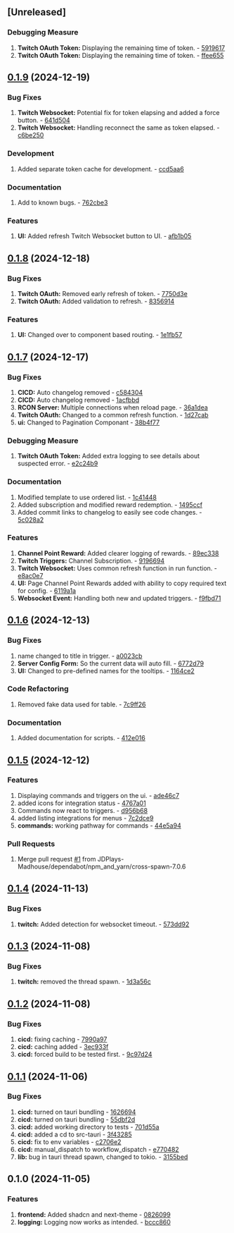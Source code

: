 <a name="unreleased"></a>
## [Unreleased]

### Debugging Measure
1. **Twitch OAuth Token:** Displaying the remaining time of token. - [5919617](https://github.com/JDPlays-Madhouse/RCON2.0/commit/591961773d823863376d7b61b1dc075a1c5f8f03?w=1&diff=split)
1. **Twitch OAuth Token:** Displaying the remaining time of token. - [ffee655](https://github.com/JDPlays-Madhouse/RCON2.0/commit/ffee6557ff7082f28ec016a55d4ee8bb52b88b30?w=1&diff=split)


<a name="0.1.9"></a>
## [0.1.9](https://github.com/JDPlays-Madhouse/RCON2.0/compare/0.1.8...0.1.9) (2024-12-19)

### Bug Fixes

1. **Twitch Websocket:** Potential fix for token elapsing and added a force button. - [641d504](https://github.com/JDPlays-Madhouse/RCON2.0/commit/641d504c962aa2a84d4272ac68c8436e40dfc699?w=1&diff=split)
1. **Twitch Websocket:** Handling reconnect the same as token elapsed. - [c6be250](https://github.com/JDPlays-Madhouse/RCON2.0/commit/c6be250793490346dc1c379b281e1f4c1ad4dadb?w=1&diff=split)

### Development

1. Added separate token cache for development. - [ccd5aa6](https://github.com/JDPlays-Madhouse/RCON2.0/commit/ccd5aa6757c8fa2b8c49f2a0de7365262c99e000?w=1&diff=split)

### Documentation

1. Add to known bugs. - [762cbe3](https://github.com/JDPlays-Madhouse/RCON2.0/commit/762cbe3babfc0246f40f564154b516f9aec80746?w=1&diff=split)

### Features

1. **UI:** Added refresh Twitch Websocket button to UI. - [afb1b05](https://github.com/JDPlays-Madhouse/RCON2.0/commit/afb1b05e3688ce4e7c0bca8faeacd9c9ff3370ce?w=1&diff=split)


<a name="0.1.8"></a>
## [0.1.8](https://github.com/JDPlays-Madhouse/RCON2.0/compare/0.1.7...0.1.8) (2024-12-18)

### Bug Fixes

1. **Twitch OAuth:** Removed early refresh of token. - [7750d3e](https://github.com/JDPlays-Madhouse/RCON2.0/commit/7750d3eb8c2a41c292c11c0508a1c0ca93dc91bc?w=1&diff=split)
1. **Twitch OAuth:** Added validation to refresh. - [8356914](https://github.com/JDPlays-Madhouse/RCON2.0/commit/8356914507a3d94490d6d10c1331a4a533c0d4e6?w=1&diff=split)

### Features

1. **UI:** Changed over to component based routing. - [1e1fb57](https://github.com/JDPlays-Madhouse/RCON2.0/commit/1e1fb57b2db8e36faa51c8c866c420dc56206b63?w=1&diff=split)


<a name="0.1.7"></a>
## [0.1.7](https://github.com/JDPlays-Madhouse/RCON2.0/compare/0.1.6...0.1.7) (2024-12-17)

### Bug Fixes

1. **CICD:** Auto changelog removed - [c584304](https://github.com/JDPlays-Madhouse/RCON2.0/commit/c584304a1a52f6a6eb0bcd556df2ace8d0fb9da6?w=1&diff=split)
1. **CICD:** Auto changelog removed - [1acfbbd](https://github.com/JDPlays-Madhouse/RCON2.0/commit/1acfbbd4002bfa7a84f278a1c99a0b0246560e20?w=1&diff=split)
1. **RCON Server:** Multiple connections when reload page. - [36a1dea](https://github.com/JDPlays-Madhouse/RCON2.0/commit/36a1dea7399ff4de4a38146379e57b681306b5f9?w=1&diff=split)
1. **Twitch OAuth:** Changed to a common refresh function. - [1d27cab](https://github.com/JDPlays-Madhouse/RCON2.0/commit/1d27cabf5bae7b1be44b49117a9cef9af28fab57?w=1&diff=split)
1. **ui:** Changed to Pagination Componant - [38b4f77](https://github.com/JDPlays-Madhouse/RCON2.0/commit/38b4f772464adf537ec94a963b3014f92cda87de?w=1&diff=split)

### Debugging Measure

1. **Twitch OAuth Token:** Added extra logging to see details about suspected error. - [e2c24b9](https://github.com/JDPlays-Madhouse/RCON2.0/commit/e2c24b9317394a18414df39f6ffa2c4c62f4b660?w=1&diff=split)

### Documentation

1. Modified template to use ordered list. - [1c41448](https://github.com/JDPlays-Madhouse/RCON2.0/commit/1c41448dde4488d4fae6959aed8316fe97b31f52?w=1&diff=split)
1. Added subscription and modified reward redemption. - [1495ccf](https://github.com/JDPlays-Madhouse/RCON2.0/commit/1495ccf8aa772eb97b527c4a7783e9be21bb0759?w=1&diff=split)
1. Added commit links to changelog to easily see code changes. - [5c028a2](https://github.com/JDPlays-Madhouse/RCON2.0/commit/5c028a2d14d71da7a39b5d0f695d6348ba6bd0fe?w=1&diff=split)

### Features

1. **Channel Point Reward:** Added clearer logging of rewards. - [89ec338](https://github.com/JDPlays-Madhouse/RCON2.0/commit/89ec338d4bfd2b2e35b521dce32bf3cddf43f537?w=1&diff=split)
1. **Twitch Triggers:** Channel Subscription. - [9196694](https://github.com/JDPlays-Madhouse/RCON2.0/commit/919669420b6e9ea51ebaf0e34643eef2e709f45c?w=1&diff=split)
1. **Twitch Websocket:** Uses common refresh function in run function. - [e8ac0e7](https://github.com/JDPlays-Madhouse/RCON2.0/commit/e8ac0e733ee0a11c4573a57bcd314aa49c83e9b7?w=1&diff=split)
1. **UI:** Page Channel Point Rewards added with ability to copy required text for config. - [6119a1a](https://github.com/JDPlays-Madhouse/RCON2.0/commit/6119a1ada3edd6b7489c21386595621136a0d39e?w=1&diff=split)
1. **Websocket Event:** Handling both new and updated triggers. - [f9fbd71](https://github.com/JDPlays-Madhouse/RCON2.0/commit/f9fbd71bf570ed80885a522e98a38d311af74d92?w=1&diff=split)


<a name="0.1.6"></a>
## [0.1.6](https://github.com/JDPlays-Madhouse/RCON2.0/compare/0.1.5...0.1.6) (2024-12-13)

### Bug Fixes

1. name changed to title in trigger. - [a0023cb](https://github.com/JDPlays-Madhouse/RCON2.0/commit/a0023cb5ea7b9bc531161d0daa5417a504030414?w=1&diff=split)
1. **Server Config Form:** So the current data will auto fill. - [6772d79](https://github.com/JDPlays-Madhouse/RCON2.0/commit/6772d7954ae4d158fa7568226a60547676a2a593?w=1&diff=split)
1. **UI:** Changed to pre-defined names for the tooltips. - [1164ce2](https://github.com/JDPlays-Madhouse/RCON2.0/commit/1164ce286e6334619fe45761d9256a1367c046a1?w=1&diff=split)

### Code Refactoring

1. Removed fake data used for table. - [7c9ff26](https://github.com/JDPlays-Madhouse/RCON2.0/commit/7c9ff265abb793833ce33f4d004ee4de740ce2fc?w=1&diff=split)

### Documentation

1. Added documentation for scripts. - [412e016](https://github.com/JDPlays-Madhouse/RCON2.0/commit/412e01606d945ab57c6f8fa77b94f4d3701f65f8?w=1&diff=split)


<a name="0.1.5"></a>
## [0.1.5](https://github.com/JDPlays-Madhouse/RCON2.0/compare/0.1.4...0.1.5) (2024-12-12)

### Features

1. Displaying commands and triggers on the ui. - [ade46c7](https://github.com/JDPlays-Madhouse/RCON2.0/commit/ade46c78516a47a678a23d2496bf94b72380138d?w=1&diff=split)
1. added icons for integration status - [4767a01](https://github.com/JDPlays-Madhouse/RCON2.0/commit/4767a01ec0ed0231c18c34f0d578861d6befc4ca?w=1&diff=split)
1. Commands now react to triggers. - [d956b68](https://github.com/JDPlays-Madhouse/RCON2.0/commit/d956b68576e3e17a0602e78966628f1c4dd0c01a?w=1&diff=split)
1. added listing integrations for menus - [7c2dce9](https://github.com/JDPlays-Madhouse/RCON2.0/commit/7c2dce96ffda277e3509b05085b46dd7a4d37199?w=1&diff=split)
1. **commands:** working pathway for commands - [44e5a94](https://github.com/JDPlays-Madhouse/RCON2.0/commit/44e5a94d2890c19061cbfeb8c2f681bcd6ae8128?w=1&diff=split)

### Pull Requests

1. Merge pull request [#1](https://github.com/JDPlays-Madhouse/RCON2.0/issues/1) from JDPlays-Madhouse/dependabot/npm_and_yarn/cross-spawn-7.0.6


<a name="0.1.4"></a>
## [0.1.4](https://github.com/JDPlays-Madhouse/RCON2.0/compare/0.1.3...0.1.4) (2024-11-13)

### Bug Fixes

1. **twitch:** Added detection for websocket timeout. - [573dd92](https://github.com/JDPlays-Madhouse/RCON2.0/commit/573dd92006d005e3ecc7270ce7bc8c9b466822b5?w=1&diff=split)


<a name="0.1.3"></a>
## [0.1.3](https://github.com/JDPlays-Madhouse/RCON2.0/compare/0.1.2...0.1.3) (2024-11-08)

### Bug Fixes

1. **twitch:** removed the thread spawn. - [1d3a56c](https://github.com/JDPlays-Madhouse/RCON2.0/commit/1d3a56c39ff86ea1caa1fc0e3bdc96a3fa2bf9ab?w=1&diff=split)


<a name="0.1.2"></a>
## [0.1.2](https://github.com/JDPlays-Madhouse/RCON2.0/compare/0.1.1...0.1.2) (2024-11-08)

### Bug Fixes

1. **cicd:** fixing caching - [7990a97](https://github.com/JDPlays-Madhouse/RCON2.0/commit/7990a972183675752886474531058ed52e40cbe9?w=1&diff=split)
1. **cicd:** caching added - [3ec933f](https://github.com/JDPlays-Madhouse/RCON2.0/commit/3ec933ff5c6ebec479c52c025cd948a463d0bedd?w=1&diff=split)
1. **cicd:** forced build to be tested first. - [9c97d24](https://github.com/JDPlays-Madhouse/RCON2.0/commit/9c97d2495707960ac8fa16484a3915e443150939?w=1&diff=split)


<a name="0.1.1"></a>
## [0.1.1](https://github.com/JDPlays-Madhouse/RCON2.0/compare/0.1.0...0.1.1) (2024-11-06)

### Bug Fixes

1. **cicd:** turned on tauri bundling - [1626694](https://github.com/JDPlays-Madhouse/RCON2.0/commit/1626694fb402c4ff32cf4ca34160bd98562332af?w=1&diff=split)
1. **cicd:** turned on tauri bundling - [55dbf2d](https://github.com/JDPlays-Madhouse/RCON2.0/commit/55dbf2de9f931fe41c13d941cbd3315a935a5b7c?w=1&diff=split)
1. **cicd:** added working directory to tests - [701d55a](https://github.com/JDPlays-Madhouse/RCON2.0/commit/701d55a8884a02d0891f39784f1e8672707bfd51?w=1&diff=split)
1. **cicd:** added a cd to src-tauri - [3f43285](https://github.com/JDPlays-Madhouse/RCON2.0/commit/3f432858eaa01815ed187d296de0071263e24532?w=1&diff=split)
1. **cicd:** fix to env variables - [c2706e2](https://github.com/JDPlays-Madhouse/RCON2.0/commit/c2706e2d6e57416f1439f5685cfe9ff536cf9ef9?w=1&diff=split)
1. **cicd:** manual_dispatch to workflow_dispatch - [e770482](https://github.com/JDPlays-Madhouse/RCON2.0/commit/e77048274f4eef64d1d301724e287b468aeb9de9?w=1&diff=split)
1. **lib:** bug in tauri thread spawn, changed to tokio. - [3155bed](https://github.com/JDPlays-Madhouse/RCON2.0/commit/3155bed7142102b669133e4ff2af0fcaa48e97ee?w=1&diff=split)


<a name="0.1.0"></a>
## 0.1.0 (2024-11-05)

### Features

1. **frontend:** Added shadcn and next-theme - [0826099](https://github.com/JDPlays-Madhouse/RCON2.0/commit/08260995c1304b40f418bfbe420d2258daa86c7e?w=1&diff=split)
1. **logging:** Logging now works as intended. - [bccc860](https://github.com/JDPlays-Madhouse/RCON2.0/commit/bccc860bc998f4b09c88a967a3d8f7a8db43f572?w=1&diff=split)

